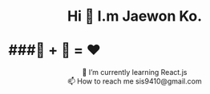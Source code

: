 # <div align=center> Hi 👋 I.m Jaewon Ko.</div> <br/> ###🥩 + 🍺 = ❤️ 




<div align=center>  🌱 I’m currently learning React.js </div>
<div align=center>  📫 How to reach me sis9410@gmail.com </div>

